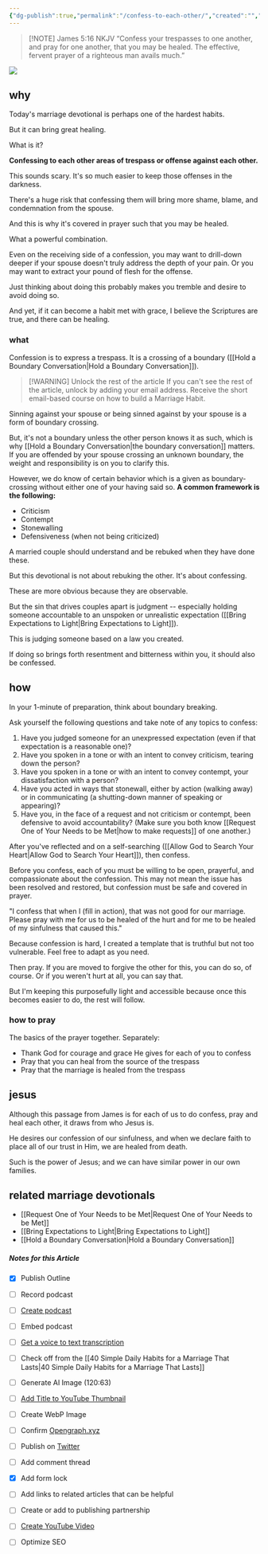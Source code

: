 ```yaml
---
{"dg-publish":true,"permalink":"/confess-to-each-other/","created":"","updated":""}
---
```


> [!NOTE] ‭‭James‬ ‭5‬:‭16‬ ‭NKJV‬‬
> “Confess your trespasses to one another, and pray for one another, that you may be healed. The effective, fervent prayer of a righteous man avails much.”

![](https://res.cloudinary.com/dt9hlo5sw/image/upload/v1682363613/obsidian/image_y3jdzy.png)

## why
Today's marriage devotional is perhaps one of the hardest habits.

But it can bring great healing.

What is it?

**Confessing to each other areas of trespass or offense against each other.** 

This sounds scary.  It's so much easier to keep those offenses in the darkness.

There's a huge risk that confessing them will bring more shame, blame, and condemnation from the spouse.

And this is why it's covered in prayer such that you may be healed. 

What a powerful combination.

Even on the receiving side of a confession, you may want to drill-down deeper if your spouse doesn't truly address the depth of your pain.  Or you may want to extract your pound of flesh for the offense.

Just thinking about doing this probably makes you tremble and desire to avoid doing so.

And yet, if it can become a habit met with grace, I believe the Scriptures are true, and there can be healing.

### what
Confession is to express a trespass.  It is a crossing of a boundary ([[Hold a Boundary Conversation\|Hold a Boundary Conversation]]).
> [!WARNING] Unlock the rest of the article
> If you can't see the rest of the article, unlock by adding your email address.  Receive the short email-based course on how to build a Marriage Habit.
<div class="convertful-202420"></div>
<!--- form here -->
<div class="convertful-202420"></div>
Sinning against your spouse or being sinned against by your spouse is a form of boundary crossing.

But, it's not a boundary unless the other person knows it as such, which is why [[Hold a Boundary Conversation\|the boundary conversation]] matters.  If you are offended by your spouse crossing an unknown boundary, the weight and responsibility is on you to clarify this.

However, we do know of certain behavior which is a given as boundary-crossing without either one of your having said so.  **A common framework is the following:**

- Criticism
- Contempt
- Stonewalling
- Defensiveness (when not being criticized)

A married couple should understand and be rebuked when they have done these.  

But this devotional is not about rebuking the other.  It's about confessing.

These are more obvious because they are observable.

But the sin that drives couples apart is judgment -- especially holding someone accountable to an unspoken or unrealistic expectation ([[Bring Expectations to Light\|Bring Expectations to Light]]).

This is judging someone based on a law you created.

If doing so brings forth resentment and bitterness within you, it should also be confessed.

## how
In your 1-minute of preparation, think about boundary breaking.

Ask yourself the following questions and take note of any topics to confess:

1. Have you judged someone for an unexpressed expectation (even if that expectation is a reasonable one)?
2. Have you spoken in a tone or with an intent to convey criticism, tearing down the person?
3. Have you spoken in a tone or with an intent to convey contempt, your dissatisfaction with a person?
4. Have you acted in ways that stonewall, either by action (walking away) or in communicating (a shutting-down manner of speaking or appearing)?
5. Have you, in the face of a request and not criticism or contempt, been defensive to avoid accountability? (Make sure you both know [[Request One of Your Needs to be Met\|how to make requests]] of one another.)

After you've reflected and on a self-searching ([[Allow God to Search Your Heart\|Allow God to Search Your Heart]]), then confess.

Before you confess, each of you must be willing to be open, prayerful, and compassionate about the confession.  This may not mean the issue has been resolved and restored, but confession must be safe and covered in prayer.

"I confess that when I (fill in action), that was not good for our marriage.  Please pray with me for us to be healed of the hurt and for me to be healed of my sinfulness that caused this."

Because confession is hard, I created a template that is truthful but not too vulnerable.  Feel free to adapt as you need.

Then pray.  If you are moved to forgive the other for this, you can do so, of course.  Or if you weren't hurt at all, you can say that.

But I'm keeping this purposefully light and accessible because once this becomes easier to do, the rest will follow.

### how to pray
The basics of the prayer together.  Separately:

- Thank God for courage and grace He gives for each of you to confess
-  Pray that you can heal from the source of the trespass
- Pray that the marriage is healed from the trespass

## jesus
Although this passage from James is for each of us to do confess, pray and heal each other, it draws from who Jesus is.

He desires our confession of our sinfulness, and when we declare faith to place all of our trust in Him, we are healed from death.

Such is the power of Jesus; and we can have similar power in our own families.

## related marriage devotionals
- [[Request One of Your Needs to be Met\|Request One of Your Needs to be Met]]
- [[Bring Expectations to Light\|Bring Expectations to Light]]
- [[Hold a Boundary Conversation\|Hold a Boundary Conversation]]

##### Notes for this Article
- [x] Publish Outline
- [ ] Record podcast
- [ ] [Create podcast](https://studio.podcast.co/login)
- [ ] Embed podcast
- [ ] [Get a voice to text transcription](https://happyscribe.com) 
- [ ] Check off from the [[40 Simple Daily Habits for a Marriage That Lasts\|40 Simple Daily Habits for a Marriage That Lasts]]
- [ ] Generate AI Image (120:63)
- [ ] [Add Title to YouTube Thumbnail](https://pixelied.com)
- [ ] Create WebP Image
- [ ] Confirm [Opengraph.xyz](https://opengraph.xyz)
- [ ] Publish on [Twitter](https://twitter.com)
- [ ] Add comment thread
- [x] Add form lock
- [ ] Add links to related articles that can be helpful
- [ ] Create or add to publishing partnership

- [ ] [Create YouTube Video](https://flixier.com)
- [ ] Optimize SEO

